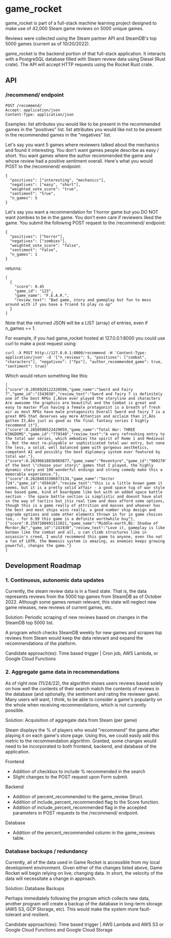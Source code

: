 # game_rocket

game_rocket is part of a full-stack machine learning project designed to make use of 42,000 Steam game reviews on 5000 unique games.

Reviews were collected using the Steam partner API and SteamDB's top 5000 games (current as of 10/20/2022).

game_rocket is the backend portion of that full-stack application. It interacts with a PostgreSQL database filled with Steam review data using Diesel (Rust crate). The API will accept HTTP requests using the Rocket Rust crate.

## API

### /recommend/ endpoint
```
POST /recommend/
Accept: application/json
Content-Type: application/json
```

Examples:
list attributes you would like to be present in the recommended games in the "positives" list.
list attributes you would like not to be present in the recommended games in the "negatives" list.


Let's say you want 5 games where reviewers talked about the mechanics and found it interesting.
You don't want games people describe as easy / short.
You want games where the author recommended the game and whose review had a positive sentiment overall.
Here's what you would POST to the /recommend/ endpoint:
```
{
  "positives": ["interesting", "mechanics"],
  "negatives": ["easy", "short"],
  "weighted_vote_score": "true",
  "sentiment": "true",
  "n_games": 5
}
```

Let's say you want a recommendation for 1 horror game but you DO NOT want zombies to be in the game.
You don't even care if reviewers liked the game. You submit the following POST request to the /recommend/ endpoint:
```
{
  "positives": ["horror"],
  "negatives": ["zombies"],
  "weighted_vote_score": "false",
  "sentiment": "false",
  "n_games": 1
}
```

returns:
```
[
  {
    "score": 0.45
    "game_id": "123",
    "game_name": "F.E.A.R.",
    "review_text": "Bad game, story and gameplay but fun to mess around with if you have a friend to play co op"
  }
]
```

Note that the returned JSON will be a LIST (array) of entries, even if n_games == 1.

For example, if you had game_rocket hosted at 127.0.0.1:8000 you could use curl to make a post request using:
```
curl -X POST http://127.0.0.1:8000/recommend -H 'Content-Type: application/json' -d '{"n_reviews": 5, "positives": ["combat", "characters"], "negatives": ["fps"], "author_recommended_game": true, "sentiment": true}'
```
Which would return something like this:
```
[
{"score":0.2858920122320596,"game_name":"Sword and Fairy 7","game_id":"1543030","review_text":"Sword and fairy 7 is definitely one of the best RPGs I‚Äôve ever played the storyline and characters Are awesome the graphics are beautiful and the Combat is great and easy to master Plus having a female protagonist is a breath of fresh air as most RPGs have male protagonists Overall Sword and fairy 7 is a great RPG that deserves way more Attention and acclaim than it‚Äôs gotten It‚Äôs just as good as the final fantasy series I highly recommend it"},
{"score":0.2650506522429059,"game_name":"Total War: THREE KINGDOMS","game_id":"779340","review_text":"A very refreshing entry to the total war series, which embodies the spirit of Rome 1 and Medieval 2. Not the most re-playable or sophisticated total war entry, but none the less, a solid, well balanced game with gorgeous aesthetics, competent AI and possibly the best diplomacy system ever featured by total war."},{"score":0.26396618836065877,"game_name":"Reventure","game_id":"900270","review_text":"One of the best \"choose your story\" games that I played, the highly dynamic story and 100 wonderful endings and strong comedy make this a memorable experience."},
{"score":0.26284833306873134,"game_name":"Sector 724","game_id":"459410","review_text":"this is a little known game it seems, but it is a pretty solid affair - a good space tug of war style hex based game, kind of boardgame like but with an added space battle section - the space battle section is simplistic and doesnt have alot in the way of tactics but itis real time and does afford some options, though this is a game really of attrition and masses and whoever has the best and most ships wins really, a good number ship design and upgrade options and some other elements thrown in for in game choices too, - for 6.99 this game is a definite worthwhile buy"},
{"score":0.2597100491111021,"game_name":"Middle-earth‚Ñ¢: Shadow of Mordor‚Ñ¢","game_id":"241930","review_text":"Love it, gameplay is like batman like the combat and all, u can climb structures like in assassin's creed, I would recommend this game to anyone, even tho not a fan of LOTR, the Nemesis system is amazing, as enemies keeps growing powerful, changes the game."}
]
```

## Development Roadmap

### 1. Continuous, autonomic data updates
Currently, the steam review data is in a fixed state.
That is, the data represents reviews from the 5000 top games from SteamDB as of October 2022.
Although some games remain relevant, this state will neglect new game releases, new reviews of current games, etc.

Solution: Periodic scraping of new reviews based on changes in the SteamDB top 5000 list.

A program which checks SteamDB weekly for new games and scrapes top reviews from Steam would keep the data relevant and expand the recommendations of the platform.

Candidate approach(es): Time based trigger | Cron job, AWS Lambda, or Google Cloud Functions

### 2. Aggregate game data in recommendations
As of right now (11/24/22), the algorithm shows users reviews based solely on how well the contents of their search match the contents of reviews in the database (and optionally, the sentiment and rating the reviewer gave).
Many users will want, I think, to be able to consider a game's popularity on the whole when receiving recommendations, which is not currently possible.

Solution: Acquisition of aggregate data from Steam (per game)

Steam displays the % of players who would "recommend" the game after playing it on each game's store page.
Using this, we could easily add this metric to the recommendation algorithm.
Granted, some changes would need to be incorporated to both frontend, backend, and database of the application.

Frontend
- Addition of checkbox to include % recommended in the search
- Slight changes to the POST request upon Form submit.

Backend
- Addition of percent_recommended to the game_review Struct.
- Addition of include_percent_recommended flag to the Score function.
- Addition of include_percent_recommended flag in the accepted parameters in POST requests to the /recommend/ endpoint.

Database
- Addition of the percent_recommended column in the game_reviews table.


### Database backups / redundancy
Currently, all of the data used in Game Rocket is accessible from my local development environment.
Given either of the changes listed above, Game Rocket will begin relying on live, changing data.
In short, the velocity of the data will necessitate a change in approach.

Solution: Database Backups

Perhaps immediately following the program which collects new data, another program will create a backup of the database in long-term storage (AWS S3, GCP Storage, etc).
This would make the system more fault-tolerant and resilient.

Candidate approach(es): Time based trigger | AWS Lambda and AWS S3 or Google Cloud Functions and Google Cloud Storage

